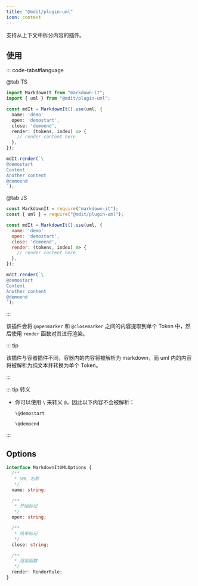```yaml
---
title: "@mdit/plugin-uml"
icon: context
---
```


支持从上下文中拆分内容的插件。

<!-- more -->

## 使用

::: code-tabs#language

@tab TS

```ts
import MarkdownIt from "markdown-it";
import { uml } from "@mdit/plugin-uml";

const mdIt = MarkdownIt().use(uml, {
  name: 'demo'
  open: 'demostart',
  close: 'demoend',
  render: (tokens, index) => {
    // render content here
  },
});

mdIt.render(`\
@demostart
Content
Another content
@demoend
`);
```

@tab JS

```js
const MarkdownIt = require("markdown-it");
const { uml } = require("@mdit/plugin-uml");

const mdIt = MarkdownIt().use(uml, {
  name: 'demo'
  open: 'demostart',
  close: 'demoend',
  render: (tokens, index) => {
    // render content here
  },
});

mdIt.render(`\
@demostart
Content
Another content
@demoend
`);
```

:::

该插件会将 `@openmarker` 和 `@closemarker` 之间的内容提取到单个 Token 中，然后使用 `render` 函数对其进行渲染。

::: tip

该插件与容器插件不同，容器内的内容将被解析为 markdown，而 uml 内的内容将被解析为纯文本并转换为单个 Token。

:::

::: tip 转义

- 你可以使用 `\` 来转义 `@`，因此以下内容不会被解析：

  ```MD
  \@demostart

  \@demoend
  ```

:::

## Options

```ts
interface MarkdownItUMLOptions {
  /**
   * UML 名称
   */
  name: string;

  /**
   * 开始标记
   */
  open: string;

  /**
   * 结束标记
   */
  close: string;

  /**
   * 渲染函数
   */
  render: RenderRule;
}
```
